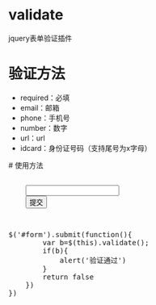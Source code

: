 # validate
jquery表单验证插件
# 验证方法
<ul>
	<li>required：必填</li>
	<li>email：邮箱</li>
	<li>phone：手机号</li>
	<li>number：数字</li>
	<li>url：url</li>
	<li>idcard：身份证号码（支持尾号为x字母）</li>
</ul>
# 使用方法
<pre>
<form action="" id="form">
	<input type="text" validate="required|phone">
	<input type="submit" value="提交">
</form>
</pre>
<pre>
$('#form').submit(function(){
		var b=$(this).validate();
		if(b){
			alert('验证通过')
		}
		return false
	})
})
</pre>
